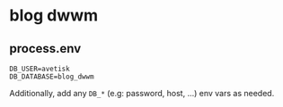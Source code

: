 # blog dwwm

## process.env

```
DB_USER=avetisk
DB_DATABASE=blog_dwwm
```

Additionally, add any `DB_*` (e.g: password, host, ...) env vars as needed.
